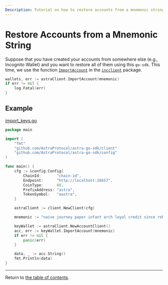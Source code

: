 ```yaml
---
Description: Tutorial on how to restore accounts from a mnemonic string.
---
```


# Restore Accounts from a Mnemonic String

Suppose that you have created your accounts from somewhere else (e.g., Incognito Wallet) and you want to restore all of
them using this `go-sdk`. This time, we use the function [`ImportAccount`](../../../incclient/account.go) in
the [`incclient`](../../../incclient) package.

```go
wallets, err := astraClient.ImportAccount(mnemonic)
if err != nil {
    log.Fatal(err)
}
```

## Example

[import_keys.go](./../example/keys.go)

```go
package main

import (
	"fmt"
	"github.com/AstraProtocol/astra-go-sdk/client"
	"github.com/AstraProtocol/astra-go-sdk/config"
)

func main() {
	cfg := &config.Config{
		ChainId:       "chain-id",
		Endpoint:      "http://localhost:26657",
		CoinType:      60,
		PrefixAddress: "astra",
		TokenSymbol:   "aastra",
	}

	astraClient := client.NewClient(cfg)

	mnemonic := "naive journey paper infant arch loyal credit since rebuild crisp coil jelly name kind anchor mixture unique drink fame cherry network quarter step tired"

	keyWallet := astraClient.NewAccountClient()
	acc, err := keyWallet.ImportAccount(mnemonic)
	if err != nil {
		panic(err)
	}

	data, _ := acc.String()
	fmt.Println(data)
}

```

---
Return to [the table of contents](./readme.md).